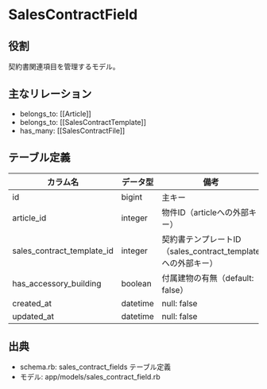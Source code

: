 # SalesContractField

## 役割
契約書関連項目を管理するモデル。

## 主なリレーション
- belongs_to: [[Article]]
- belongs_to: [[SalesContractTemplate]]
- has_many: [[SalesContractFile]]

## テーブル定義

| カラム名 | データ型 | 備考 |
|---|---|---|
| id | bigint | 主キー |
| article_id | integer | 物件ID（articleへの外部キー） |
| sales_contract_template_id | integer | 契約書テンプレートID（sales_contract_templateへの外部キー） |
| has_accessory_building | boolean | 付属建物の有無（default: false） |
| created_at | datetime | null: false |
| updated_at | datetime | null: false |

## 出典
- schema.rb: sales_contract_fields テーブル定義
- モデル: app/models/sales_contract_field.rb 